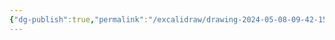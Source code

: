 ```yaml
---
{"dg-publish":true,"permalink":"/excalidraw/drawing-2024-05-08-09-42-15-excalidraw/","tags":["excalidraw"]}
---
```

<style> .container {font-family: sans-serif; text-align: center;} .button-wrapper button {z-index: 1;height: 40px; width: 100px; margin: 10px;padding: 5px;} .excalidraw .App-menu_top .buttonList { display: flex;} .excalidraw-wrapper { height: 800px; margin: 50px; position: relative;} :root[dir="ltr"] .excalidraw .layer-ui__wrapper .zen-mode-transition.App-menu_bottom--transition-left {transform: none;} </style><script src="https://cdn.jsdelivr.net/npm/react@17/umd/react.production.min.js"></script><script src="https://cdn.jsdelivr.net/npm/react-dom@17/umd/react-dom.production.min.js"></script><script type="text/javascript" src="https://cdn.jsdelivr.net/npm/@excalidraw/excalidraw@0/dist/excalidraw.production.min.js"></script><div id="Drawing_2024-05-08_0942.15.excalidraw.md"></div><script>(function(){const InitialData={"type":"excalidraw","version":2,"source":"https://github.com/zsviczian/obsidian-excalidraw-plugin/releases/tag/2.1.7","elements":[{"type":"rectangle","version":108,"versionNonce":283208762,"index":"aQ2","isDeleted":false,"id":"2Lr27aN5sN4rcW8NYCJQ-","fillStyle":"solid","strokeWidth":2,"strokeStyle":"solid","roughness":1,"opacity":100,"angle":0,"x":12.982499503587405,"y":-379.6558860357402,"strokeColor":"#1e1e1e","backgroundColor":"transparent","width":89.73427368341825,"height":66.92047528932886,"seed":118143206,"groupIds":["JRwYZS2OPgYRBBTb1Lgca"],"frameId":null,"roundness":{"type":3},"boundElements":[{"id":"UrSrlq56Bt2tHukFfrPWP","type":"arrow"}],"updated":1715129410018,"link":null,"locked":false},{"type":"text","version":134,"versionNonce":1092343034,"index":"aQ4","isDeleted":false,"id":"tYS5Ackw","fillStyle":"solid","strokeWidth":2,"strokeStyle":"solid","roughness":1,"opacity":100,"angle":0,"x":42.64043741590362,"y":-363.6862271598776,"strokeColor":"#1e1e1e","backgroundColor":"transparent","width":38.53196716308594,"height":38.02299732348231,"seed":855729894,"groupIds":["JRwYZS2OPgYRBBTb1Lgca"],"frameId":null,"roundness":null,"boundElements":[],"updated":1715129410018,"link":null,"locked":false,"fontSize":15.209198929392924,"fontFamily":1,"text":"SAP\nM PS","rawText":"SAP\nM PS","textAlign":"left","verticalAlign":"top","containerId":null,"originalText":"SAP\nM PS","lineHeight":1.25},{"type":"text","version":89,"versionNonce":2005607866,"index":"aQ8","isDeleted":false,"id":"aagFQlrS","fillStyle":"solid","strokeWidth":2,"strokeStyle":"solid","roughness":1,"opacity":100,"angle":0,"x":39.59859763002501,"y":-286.87977256644336,"strokeColor":"#1e1e1e","backgroundColor":"transparent","width":31.9959716796875,"height":19.011498661741154,"seed":868174778,"groupIds":["JRwYZS2OPgYRBBTb1Lgca"],"frameId":null,"roundness":null,"boundElements":[],"updated":1715129410018,"link":null,"locked":false,"fontSize":15.209198929392922,"fontFamily":1,"text":"MRP","rawText":"MRP","textAlign":"left","verticalAlign":"top","containerId":null,"originalText":"MRP","lineHeight":1.25},{"type":"text","version":139,"versionNonce":1834114682,"index":"aQA","isDeleted":false,"id":"tiWWqr47","fillStyle":"solid","strokeWidth":2,"strokeStyle":"solid","roughness":1,"opacity":100,"angle":0,"x":-37.207856963409256,"y":-214.63607765182695,"strokeColor":"#1e1e1e","backgroundColor":"transparent","width":8.72479248046875,"height":19.011498661741154,"seed":1552445754,"groupIds":["JRwYZS2OPgYRBBTb1Lgca"],"frameId":null,"roundness":null,"boundElements":[],"updated":1715129410018,"link":null,"locked":false,"fontSize":15.209198929392922,"fontFamily":1,"text":"F","rawText":"F","textAlign":"left","verticalAlign":"top","containerId":null,"originalText":"F","lineHeight":1.25},{"type":"text","version":88,"versionNonce":1060405050,"index":"aQC","isDeleted":false,"id":"2LY5BKqG","fillStyle":"solid","strokeWidth":2,"strokeStyle":"solid","roughness":1,"opacity":100,"angle":0,"x":-54.698435732211124,"y":-154.5597418807249,"strokeColor":"#1e1e1e","backgroundColor":"transparent","width":20.352783203125,"height":19.011498661741154,"seed":1048057658,"groupIds":["JRwYZS2OPgYRBBTb1Lgca"],"frameId":null,"roundness":null,"boundElements":[],"updated":1715129410018,"link":null,"locked":false,"fontSize":15.209198929392922,"fontFamily":1,"text":"PR","rawText":"PR","textAlign":"left","verticalAlign":"top","containerId":null,"originalText":"PR","lineHeight":1.25},{"type":"text","version":90,"versionNonce":2039777274,"index":"aQG","isDeleted":false,"id":"cZpw1ZYp","fillStyle":"solid","strokeWidth":2,"strokeStyle":"solid","roughness":1,"opacity":100,"angle":0,"x":-75.99131423336121,"y":-88.39972653786569,"strokeColor":"#1e1e1e","backgroundColor":"transparent","width":21.082382202148438,"height":19.011498661741154,"seed":1554010874,"groupIds":["JRwYZS2OPgYRBBTb1Lgca"],"frameId":null,"roundness":null,"boundElements":[],"updated":1715129410018,"link":null,"locked":false,"fontSize":15.209198929392924,"fontFamily":1,"text":"PO","rawText":"PO","textAlign":"left","verticalAlign":"top","containerId":null,"originalText":"PO","lineHeight":1.25},{"type":"text","version":192,"versionNonce":611678394,"index":"aQI","isDeleted":false,"id":"Zfl1clkh","fillStyle":"solid","strokeWidth":2,"strokeStyle":"solid","roughness":1,"opacity":100,"angle":0,"x":-89.67959326981486,"y":-13.874651783840363,"strokeColor":"#1e1e1e","backgroundColor":"transparent","width":30.399993896484375,"height":19.011498661741154,"seed":1896108090,"groupIds":["JRwYZS2OPgYRBBTb1Lgca"],"frameId":null,"roundness":null,"boundElements":[],"updated":1715129410018,"link":null,"locked":false,"fontSize":15.209198929392924,"fontFamily":1,"text":"입고","rawText":"입고","textAlign":"left","verticalAlign":"top","containerId":null,"originalText":"입고","lineHeight":1.25},{"type":"text","version":194,"versionNonce":1333416314,"index":"aQK","isDeleted":false,"id":"9LOg27O7","fillStyle":"solid","strokeWidth":2,"strokeStyle":"solid","roughness":1,"opacity":100,"angle":0,"x":-94.24235294863269,"y":75.09916195310825,"strokeColor":"#1e1e1e","backgroundColor":"transparent","width":60.79998779296875,"height":19.011498661741154,"seed":1854925606,"groupIds":["JRwYZS2OPgYRBBTb1Lgca"],"frameId":null,"roundness":null,"boundElements":[],"updated":1715129410018,"link":null,"locked":false,"fontSize":15.209198929392924,"fontFamily":1,"text":"전표생성","rawText":"전표생성","textAlign":"left","verticalAlign":"top","containerId":null,"originalText":"전표생성","lineHeight":1.25},{"type":"text","version":389,"versionNonce":501617210,"index":"aQO","isDeleted":false,"id":"jVIur3Fq","fillStyle":"solid","strokeWidth":2,"strokeStyle":"solid","roughness":1,"opacity":100,"angle":0,"x":105.75861297288424,"y":-131.74594348663555,"strokeColor":"#1e1e1e","backgroundColor":"transparent","width":104.01348876953125,"height":19.011498661741154,"seed":2131520934,"groupIds":["JRwYZS2OPgYRBBTb1Lgca"],"frameId":null,"roundness":null,"boundElements":[],"updated":1715129410018,"link":null,"locked":false,"fontSize":15.209198929392924,"fontFamily":1,"text":"Planned Order","rawText":"Planned Order","textAlign":"left","verticalAlign":"top","containerId":null,"originalText":"Planned Order","lineHeight":1.25},{"type":"text","version":134,"versionNonce":1385937658,"index":"aQQ","isDeleted":false,"id":"RRUEewqn","fillStyle":"solid","strokeWidth":2,"strokeStyle":"solid","roughness":1,"opacity":100,"angle":0,"x":145.30253018930586,"y":-217.67791743770556,"strokeColor":"#1e1e1e","backgroundColor":"transparent","width":10.244796752929688,"height":19.011498661741154,"seed":444024442,"groupIds":["JRwYZS2OPgYRBBTb1Lgca"],"frameId":null,"roundness":null,"boundElements":[],"updated":1715129410018,"link":null,"locked":false,"fontSize":15.209198929392924,"fontFamily":1,"text":"E","rawText":"E","textAlign":"left","verticalAlign":"top","containerId":null,"originalText":"E","lineHeight":1.25},{"type":"rectangle","version":131,"versionNonce":1545489338,"index":"aQS","isDeleted":false,"id":"avrP7O0gep5aHXYyItGqq","fillStyle":"solid","strokeWidth":2,"strokeStyle":"solid","roughness":1,"opacity":100,"angle":0,"x":-60.02165535749862,"y":-232.12665642062882,"strokeColor":"#1e1e1e","backgroundColor":"transparent","width":53.99265619934488,"height":46.388056734648416,"seed":735909818,"groupIds":["JRwYZS2OPgYRBBTb1Lgca"],"frameId":null,"roundness":{"type":3},"boundElements":[{"id":"c4Bp-1EnnDcKosoTvPdOX","type":"arrow"},{"id":"5-qIAsL5H94uGQ71mJCRl","type":"arrow"}],"updated":1715129410018,"link":null,"locked":false},{"type":"rectangle","version":138,"versionNonce":1357999610,"index":"aQV","isDeleted":false,"id":"iLdXV58Bf1_3WxdaZEQDQ","fillStyle":"solid","strokeWidth":2,"strokeStyle":"solid","roughness":1,"opacity":100,"angle":0,"x":121.72827184874681,"y":-231.36619647415915,"strokeColor":"#1e1e1e","backgroundColor":"transparent","width":56.27403603875382,"height":41.82529705583054,"seed":1354885222,"groupIds":["JRwYZS2OPgYRBBTb1Lgca"],"frameId":null,"roundness":{"type":3},"boundElements":[{"id":"iSw-775T04gyD245Y3TIG","type":"arrow"},{"id":"h8GjBOKkS1JtylO6_wH9O","type":"arrow"}],"updated":1715129410018,"link":null,"locked":false},{"type":"rectangle","version":148,"versionNonce":1968551802,"index":"aQX","isDeleted":false,"id":"Ums9FB-aDBrbNbmYdrExx","fillStyle":"solid","strokeWidth":2,"strokeStyle":"solid","roughness":1,"opacity":100,"angle":0,"x":73.81929522115911,"y":-147.7156023624981,"strokeColor":"#1e1e1e","backgroundColor":"transparent","width":161.97796859803464,"height":50.19035646699665,"seed":125682234,"groupIds":["JRwYZS2OPgYRBBTb1Lgca"],"frameId":null,"roundness":{"type":3},"boundElements":[{"id":"h8GjBOKkS1JtylO6_wH9O","type":"arrow"}],"updated":1715129410018,"link":null,"locked":false},{"type":"rectangle","version":114,"versionNonce":425042170,"index":"aQZ","isDeleted":false,"id":"U-fWuAPtieTvolph-Gl_k","fillStyle":"solid","strokeWidth":2,"strokeStyle":"solid","roughness":1,"opacity":100,"angle":0,"x":-66.86579487572544,"y":-166.72710102423923,"strokeColor":"#1e1e1e","backgroundColor":"transparent","width":57.79495593169311,"height":47.14851668111807,"seed":614566458,"groupIds":["JRwYZS2OPgYRBBTb1Lgca"],"frameId":null,"roundness":{"type":3},"boundElements":[{"id":"5-qIAsL5H94uGQ71mJCRl","type":"arrow"},{"id":"jLULwA1bdL46Z1cL5OT79","type":"arrow"}],"updated":1715129410018,"link":null,"locked":false},{"type":"rectangle","version":115,"versionNonce":464636730,"index":"aQd","isDeleted":false,"id":"QmvYBSc4e8vnYMo5R3PpO","fillStyle":"solid","strokeWidth":2,"strokeStyle":"solid","roughness":1,"opacity":100,"angle":0,"x":-92.72143305569341,"y":-101.32754562784967,"strokeColor":"#1e1e1e","backgroundColor":"transparent","width":61.59725566404134,"height":42.585757002300184,"seed":1152470566,"groupIds":["JRwYZS2OPgYRBBTb1Lgca"],"frameId":null,"roundness":{"type":3},"boundElements":[{"id":"jLULwA1bdL46Z1cL5OT79","type":"arrow"},{"id":"lkzXKu-j3FwUTpMpu8Mt0","type":"arrow"}],"updated":1715129410018,"link":null,"locked":false},{"type":"rectangle","version":154,"versionNonce":485170554,"index":"aQf","isDeleted":false,"id":"w8sop_-U4o6cnF3EwZlYn","fillStyle":"solid","strokeWidth":2,"strokeStyle":"solid","roughness":1,"opacity":100,"angle":0,"x":-112.49339166390422,"y":-24.521091034415406,"strokeColor":"#1e1e1e","backgroundColor":"transparent","width":76.80645459343427,"height":44.867136841709126,"seed":173151290,"groupIds":["JRwYZS2OPgYRBBTb1Lgca"],"frameId":null,"roundness":{"type":3},"boundElements":[{"id":"lkzXKu-j3FwUTpMpu8Mt0","type":"arrow"},{"id":"M1uT5UKHLP8bxoGgNs5m5","type":"arrow"}],"updated":1715129410018,"link":null,"locked":false},{"type":"rectangle","version":154,"versionNonce":87201722,"index":"aQh","isDeleted":false,"id":"9HzZmb-jxTqAUjcg9A-7O","fillStyle":"solid","strokeWidth":2,"strokeStyle":"solid","roughness":1,"opacity":100,"angle":0,"x":-107.17017203861667,"y":57.60858318430638,"strokeColor":"#1e1e1e","backgroundColor":"transparent","width":98.09933309458437,"height":66.92047528932886,"seed":2013651238,"groupIds":["JRwYZS2OPgYRBBTb1Lgca"],"frameId":null,"roundness":{"type":3},"boundElements":[{"id":"M1uT5UKHLP8bxoGgNs5m5","type":"arrow"}],"updated":1715129410018,"link":null,"locked":false},{"type":"arrow","version":185,"versionNonce":1127170086,"index":"aQl","isDeleted":false,"id":"UrSrlq56Bt2tHukFfrPWP","fillStyle":"solid","strokeWidth":2,"strokeStyle":"solid","roughness":1,"opacity":100,"angle":0,"x":58.61009629176618,"y":-313.495870692881,"strokeColor":"#1e1e1e","backgroundColor":"transparent","width":0,"height":23.574258340559034,"seed":1820512378,"groupIds":["JRwYZS2OPgYRBBTb1Lgca"],"frameId":null,"roundness":{"type":2},"boundElements":[],"updated":1715129410071,"link":null,"locked":false,"startBinding":{"elementId":"VDwpF_7NX-wW_O_kJo59g","focus":-0.05263157894736853,"gap":5.911798390320282},"endBinding":null,"lastCommittedPoint":null,"startArrowhead":null,"endArrowhead":"arrow","points":[[0,0],[0,23.574258340559034]]},{"type":"diamond","version":159,"versionNonce":2119776762,"index":"aQn","isDeleted":false,"id":"VDwpF_7NX-wW_O_kJo59g","fillStyle":"solid","strokeWidth":2,"strokeStyle":"solid","roughness":1,"opacity":100,"angle":0,"x":5.377900038890942,"y":-308.17265106759345,"strokeColor":"#1e1e1e","backgroundColor":"transparent","width":101.14117288046295,"height":66.16001534285923,"seed":877825254,"groupIds":["JRwYZS2OPgYRBBTb1Lgca"],"frameId":null,"roundness":{"type":2},"boundElements":[{"id":"c4Bp-1EnnDcKosoTvPdOX","type":"arrow"},{"id":"iSw-775T04gyD245Y3TIG","type":"arrow"},{"id":"UrSrlq56Bt2tHukFfrPWP","type":"arrow"}],"updated":1715129410018,"link":null,"locked":false},{"type":"arrow","version":400,"versionNonce":1120792230,"index":"aQp","isDeleted":false,"id":"c4Bp-1EnnDcKosoTvPdOX","fillStyle":"solid","strokeWidth":2,"strokeStyle":"solid","roughness":1,"opacity":100,"angle":0,"x":55.568256505887604,"y":-243.53355561767353,"strokeColor":"#1e1e1e","backgroundColor":"transparent","width":66.16001534285923,"height":15.96965887586257,"seed":750697146,"groupIds":["JRwYZS2OPgYRBBTb1Lgca"],"frameId":null,"roundness":{"type":2},"boundElements":[],"updated":1715129410072,"link":null,"locked":false,"startBinding":{"elementId":"VDwpF_7NX-wW_O_kJo59g","focus":0,"gap":1},"endBinding":{"elementId":"avrP7O0gep5aHXYyItGqq","focus":-0.44483671668137814,"gap":1},"lastCommittedPoint":null,"startArrowhead":null,"endArrowhead":"arrow","points":[[0,0],[0,0],[-66.16001534285923,15.96965887586257]]},{"type":"arrow","version":324,"versionNonce":1752366374,"index":"aQt","isDeleted":false,"id":"iSw-775T04gyD245Y3TIG","fillStyle":"solid","strokeWidth":2,"strokeStyle":"solid","roughness":1,"opacity":100,"angle":0,"x":56.32871645235724,"y":-245.0544755106128,"strokeColor":"#1e1e1e","backgroundColor":"transparent","width":66.92047528932886,"height":15.96965887586257,"seed":363457850,"groupIds":["JRwYZS2OPgYRBBTb1Lgca"],"frameId":null,"roundness":{"type":2},"boundElements":[],"updated":1715129410072,"link":null,"locked":false,"startBinding":{"elementId":"VDwpF_7NX-wW_O_kJo59g","focus":0.9053030303030309,"gap":1},"endBinding":{"elementId":"JFn4ymjQ","focus":-1.630412371134022,"gap":12.927819089984013},"lastCommittedPoint":null,"startArrowhead":null,"endArrowhead":"arrow","points":[[0,0],[66.92047528932886,15.96965887586257]]},{"type":"arrow","version":326,"versionNonce":1845914534,"index":"aQv","isDeleted":false,"id":"5-qIAsL5H94uGQ71mJCRl","fillStyle":"solid","strokeWidth":2,"strokeStyle":"solid","roughness":1,"opacity":100,"angle":0,"x":-31.124177391652097,"y":-185.73859968598043,"strokeColor":"#1e1e1e","backgroundColor":"transparent","width":3.802299732348231,"height":18.25103871527151,"seed":273780390,"groupIds":["JRwYZS2OPgYRBBTb1Lgca"],"frameId":null,"roundness":{"type":2},"boundElements":[],"updated":1715129410072,"link":null,"locked":false,"startBinding":{"elementId":"avrP7O0gep5aHXYyItGqq","focus":-0.21154803384768406,"gap":1},"endBinding":{"elementId":"U-fWuAPtieTvolph-Gl_k","focus":-0.059981255857545594,"gap":1},"lastCommittedPoint":null,"startArrowhead":null,"endArrowhead":"arrow","points":[[0,0],[-3.802299732348231,18.25103871527151]]},{"type":"arrow","version":288,"versionNonce":862992934,"index":"aQx","isDeleted":false,"id":"jLULwA1bdL46Z1cL5OT79","fillStyle":"solid","strokeWidth":2,"strokeStyle":"solid","roughness":1,"opacity":100,"angle":0,"x":-38.72877685634853,"y":-119.57858434312118,"strokeColor":"#1e1e1e","backgroundColor":"transparent","width":19.011498661741154,"height":18.25103871527151,"seed":165333242,"groupIds":["JRwYZS2OPgYRBBTb1Lgca"],"frameId":null,"roundness":{"type":2},"boundElements":[],"updated":1715129410072,"link":null,"locked":false,"startBinding":{"elementId":"U-fWuAPtieTvolph-Gl_k","focus":-0.4451689389448725,"gap":1},"endBinding":{"elementId":"QmvYBSc4e8vnYMo5R3PpO","focus":-0.3397129186602871,"gap":1},"lastCommittedPoint":null,"startArrowhead":null,"endArrowhead":"arrow","points":[[0,0],[-19.011498661741154,18.25103871527151]]},{"type":"arrow","version":282,"versionNonce":1050175654,"index":"aR","isDeleted":false,"id":"lkzXKu-j3FwUTpMpu8Mt0","fillStyle":"solid","strokeWidth":2,"strokeStyle":"solid","roughness":1,"opacity":100,"angle":0,"x":-62.30303519690756,"y":-59.50224857201914,"strokeColor":"#1e1e1e","backgroundColor":"transparent","width":15.209198929392924,"height":37.26253737701266,"seed":1763160870,"groupIds":["JRwYZS2OPgYRBBTb1Lgca"],"frameId":null,"roundness":{"type":2},"boundElements":[],"updated":1715129410072,"link":null,"locked":false,"startBinding":{"elementId":"QmvYBSc4e8vnYMo5R3PpO","focus":-0.20259382982904317,"gap":1},"endBinding":{"elementId":"w8sop_-U4o6cnF3EwZlYn","focus":-0.24490128895415228,"gap":1},"lastCommittedPoint":null,"startArrowhead":null,"endArrowhead":"arrow","points":[[0,0],[-15.209198929392924,37.26253737701266]]},{"type":"arrow","version":284,"versionNonce":996603686,"index":"aS","isDeleted":false,"id":"M1uT5UKHLP8bxoGgNs5m5","fillStyle":"solid","strokeWidth":2,"strokeStyle":"solid","roughness":1,"opacity":100,"angle":0,"x":-73.70993439395227,"y":22.627425646702648,"strokeColor":"#1e1e1e","backgroundColor":"transparent","width":4.562759678817877,"height":34.98115753760373,"seed":58649658,"groupIds":["JRwYZS2OPgYRBBTb1Lgca"],"frameId":null,"roundness":{"type":2},"boundElements":[],"updated":1715129410072,"link":null,"locked":false,"startBinding":{"elementId":"w8sop_-U4o6cnF3EwZlYn","focus":0.06880000000000015,"gap":2.2813798394089275},"endBinding":{"elementId":"9HzZmb-jxTqAUjcg9A-7O","focus":-0.12472918601052344,"gap":1},"lastCommittedPoint":null,"startArrowhead":null,"endArrowhead":"arrow","points":[[0,0],[4.562759678817877,34.98115753760373]]},{"type":"arrow","version":318,"versionNonce":2076435878,"index":"aT","isDeleted":false,"id":"h8GjBOKkS1JtylO6_wH9O","fillStyle":"solid","strokeWidth":2,"strokeStyle":"solid","roughness":1,"opacity":100,"angle":0,"x":156.0706089315849,"y":-187.2595195789197,"strokeColor":"#1e1e1e","backgroundColor":"transparent","width":1.3317887342175108,"height":38.78345726995195,"seed":982112486,"groupIds":["JRwYZS2OPgYRBBTb1Lgca"],"frameId":null,"roundness":{"type":2},"boundElements":[],"updated":1715129410072,"link":null,"locked":false,"startBinding":{"elementId":"iLdXV58Bf1_3WxdaZEQDQ","focus":-0.2426528202661511,"gap":2.281379839408899},"endBinding":{"elementId":"Ums9FB-aDBrbNbmYdrExx","focus":-0.011695906432748416,"gap":1},"lastCommittedPoint":null,"startArrowhead":null,"endArrowhead":"arrow","points":[[0,0],[-1.3317887342175108,38.78345726995195]]},{"type":"text","version":133,"versionNonce":448571962,"index":"aU","isDeleted":false,"id":"5o8NUSqa","fillStyle":"solid","strokeWidth":2,"strokeStyle":"solid","roughness":1,"opacity":100,"angle":0,"x":-58.50073546455934,"y":-266.3473540117629,"strokeColor":"#1e1e1e","backgroundColor":"transparent","width":60.79998779296875,"height":19.011498661741154,"seed":1321332922,"groupIds":["JRwYZS2OPgYRBBTb1Lgca"],"frameId":null,"roundness":null,"boundElements":[],"updated":1715129410018,"link":null,"locked":false,"fontSize":15.209198929392924,"fontFamily":1,"text":"외부조달","rawText":"외부조달","textAlign":"left","verticalAlign":"top","containerId":null,"originalText":"외부조달","lineHeight":1.25},{"type":"text","version":127,"versionNonce":685724410,"index":"aV","isDeleted":false,"id":"JFn4ymjQ","fillStyle":"solid","strokeWidth":2,"strokeStyle":"solid","roughness":1,"opacity":100,"angle":0,"x":113.3632124375807,"y":-261.0241343864754,"strokeColor":"#1e1e1e","backgroundColor":"transparent","width":60.79998779296875,"height":19.011498661741154,"seed":312953062,"groupIds":["JRwYZS2OPgYRBBTb1Lgca"],"frameId":null,"roundness":null,"boundElements":[{"id":"iSw-775T04gyD245Y3TIG","type":"arrow"}],"updated":1715129410018,"link":null,"locked":false,"fontSize":15.209198929392924,"fontFamily":1,"text":"내부조달","rawText":"내부조달","textAlign":"left","verticalAlign":"top","containerId":null,"originalText":"내부조달","lineHeight":1.25}],"appState":{"theme":"light","viewBackgroundColor":"#ffffff","currentItemStrokeColor":"#1e1e1e","currentItemBackgroundColor":"transparent","currentItemFillStyle":"solid","currentItemStrokeWidth":2,"currentItemStrokeStyle":"solid","currentItemRoughness":1,"currentItemOpacity":100,"currentItemFontFamily":1,"currentItemFontSize":20,"currentItemTextAlign":"left","currentItemStartArrowhead":null,"currentItemEndArrowhead":"arrow","scrollX":227.74926069361652,"scrollY":524.7108491867091,"zoom":{"value":1.0378251470832613},"currentItemRoundness":"round","gridSize":null,"gridColor":{"Bold":"#C9C9C9FF","Regular":"#EDEDEDFF"},"currentStrokeOptions":null,"previousGridSize":null,"frameRendering":{"enabled":true,"clip":true,"name":true,"outline":true},"objectsSnapModeEnabled":false},"files":{}};InitialData.scrollToContent=true;App=()=>{const e=React.useRef(null),t=React.useRef(null),[n,i]=React.useState({width:void 0,height:void 0});return React.useEffect(()=>{i({width:t.current.getBoundingClientRect().width,height:t.current.getBoundingClientRect().height});const e=()=>{i({width:t.current.getBoundingClientRect().width,height:t.current.getBoundingClientRect().height})};return window.addEventListener("resize",e),()=>window.removeEventListener("resize",e)},[t]),React.createElement(React.Fragment,null,React.createElement("div",{className:"excalidraw-wrapper",ref:t},React.createElement(ExcalidrawLib.Excalidraw,{ref:e,width:n.width,height:n.height,initialData:InitialData,viewModeEnabled:!0,zenModeEnabled:!0,gridModeEnabled:!1})))},excalidrawWrapper=document.getElementById("Drawing_2024-05-08_0942.15.excalidraw.md");ReactDOM.render(React.createElement(App),excalidrawWrapper);})();</script>